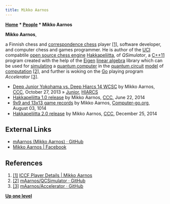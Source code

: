 ```yaml
---
title: Mikko Aarnos
---
```

**[Home](Home "Home") \* [People](People "People") \* Mikko Aarnos**


**Mikko Aarnos**,  

a Finnish chess and [correspondence chess](https://en.wikipedia.org/wiki/Correspondence_chess) player <a id="cite-note-1" href="#cite-ref-1">[1]</a>, software developer, and computer chess and games programmer. He is author of the [UCI](UCI "UCI") compabtile [open source chess engine](Category:Open_Source "Category:Open Source") [Hakkapeliitta](Hakkapeliitta "Hakkapeliitta"), of *QSimulator*, a [C++11](Cpp "Cpp") program created with the help of the [Eigen](https://en.wikipedia.org/wiki/Eigen_%28C%2B%2B_library%29) [linear algebra](https://en.wikipedia.org/wiki/Linear_algebra) library which can be used for [simulating](https://en.wikipedia.org/wiki/Dynamical_simulation) a [quantum computer](https://en.wikipedia.org/wiki/Quantum_computing) in the [quantum circuit](https://en.wikipedia.org/wiki/Quantum_circuit) [model](https://en.wikipedia.org/wiki/Conceptual_model) of [computation](https://en.wikipedia.org/wiki/Computation) <a id="cite-note-2" href="#cite-ref-2">[2]</a>, and further is woking on the [Go](Go "Go") playing program *Accelerator* <a id="cite-note-3" href="#cite-ref-3">[3]</a>.






* [Deep Junior Yokohama vs. Deep Hiarcs 14 WCSC](http://www.talkchess.com/forum/viewtopic.php?t=49842) by Mikko Aarnos, [CCC](CCC "CCC"), October 27, 2013 » [Junior](Junior "Junior"), [HIARCS](HIARCS "HIARCS")
* [Hakkapeliitta 1.0 release](http://www.talkchess.com/forum/viewtopic.php?t=52725) by Mikko Aarnos, [CCC](CCC "CCC"), June 22, 2014
* [9x9 and 13x13 game records](http://comments.gmane.org/gmane.games.devel.go/27796) by Mikko Aarnos, [Computer-go.org](http://computer-go.org/), August 03, 1014
* [Hakkapeliitta 2.0 release](http://www.talkchess.com/forum/viewtopic.php?t=54749) by Mikko Aarnos, [CCC](CCC "CCC"), December 25, 2014


## External Links


* [mAarnos (Mikko Aarnos) · GitHub](https://github.com/mAarnos)
* [Mikko Aarnos | Facebook](https://www.facebook.com/mikko.aarnos)


## References


1. <a id="cite-ref-1" href="#cite-note-1">[1]</a> [ICCF Player Details | Mikko Aarnos](https://www.iccf.com/PlayerDetails.aspx?id=461001)
2. <a id="cite-ref-2" href="#cite-note-2">[2]</a> [mAarnos/QCSimulator · GitHub](https://github.com/mAarnos/QCSimulator)
3. <a id="cite-ref-3" href="#cite-note-3">[3]</a> [mAarnos/Accelerator · GitHub](https://github.com/mAarnos/Accelerator)

**[Up one level](People "People")**







 
